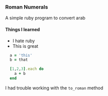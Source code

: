 ### Roman Numerals
A simple ruby program to convert arab

#### Things I learned
 * I hate ruby
 * This is great

``` ruby
  a = 'this'
  b = that

  [1,2,3].each do
    a + b
  end

```


I had trouble working with the `to_roman` method
